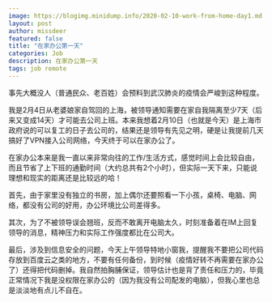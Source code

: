 ```yaml
---
image: https://blogimg.minidump.info/2020-02-10-work-from-home-day1.md
layout: post
author: missdeer
featured: false
title: "在家办公第一天"
categories: Job
description: 在家办公第一天 
tags: job remote
---
```

事先大概没人（普通民众、老百姓）会预料到武汉肺炎的疫情会严峻到这种程度。

我是2月4日从老婆娘家自驾回的上海，被领导通知需要在家自我隔离至少7天（后来又变成14天）才可能去公司上班。本来我想着2月10日（也就是今天）是上海市政府说的可以复工的日子去公司的，结果还是领导有先见之明，硬是让我提前几天搞好了VPN接入公司网络，今天终于可以在家办公了。

在家办公本来是我一直以来非常向往的工作/生活方式，感觉时间上会比较自由，而且节省了上下班的通勤时间（大约总共有2个小时），但实际一天下来，只能说理想和现实的距离还是比较远的哈！

首先，由于家里没有独立的书房，加上偶尔还要照看一下小孩，桌椅、电脑、网络，都没有公司的好用，办公环境比公司差得多。

其次，为了不被领导误会翘班，反而不敢离开电脑太久，时刻准备着在IM上回复领导的消息，精神压力和实际工作强度都比在公司大。

最后，涉及到信息安全的问题，今天上午领导特地小窗我，提醒我不要把公司代码存放到百度云之类的地方，不要有任何备份，到时候（疫情好转不再需要在家办公了）还得把代码删掉。我自然拍胸脯保证，领导估计也是背了责任和压力的，毕竟正常情况下我是没权限在家办公的（因为我没有公司配发的电脑），但我心里也总是淡淡地有点儿不自在。